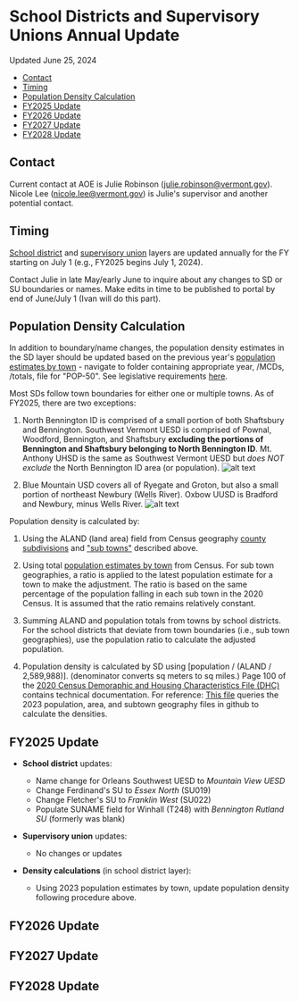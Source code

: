 # School Districts and Supervisory Unions Annual Update

Updated June 25, 2024

- [Contact](#contact)
- [Timing](#timing)
- [Population Density Calculation](#population-density-calculation)
- [FY2025 Update](#fy2025-update)
- [FY2026 Update](#fy2026-update)
- [FY2027 Update](#fy2027-update)
- [FY2028 Update](#fy2028-update)


## Contact
Current contact at AOE is Julie Robinson (julie.robinson@vermont.gov). Nicole Lee (nicole.lee@vermont.gov) is Julie's supervisor and another potential contact.

## Timing
[School district](https://geodata.vermont.gov/datasets/03147644b3db427e8117d9f7bf895a0b_56/explore) and [supervisory union](https://geodata.vermont.gov/datasets/08c21e8c8c094771b8308ddd7bb1db1e_55/explore) layers are updated annually for the FY starting on July 1 (e.g., FY2025 begins July 1, 2024).

Contact Julie in late May/early June to inquire about any changes to SD or SU boundaries or names. Make edits in time to be published to portal by end of June/July 1 (Ivan will do this part).

## Population Density Calculation
In addition to boundary/name changes, the population density estimates in the SD layer should be updated based on the previous year's [population estimates by town](https://www2.census.gov/programs-surveys/popest/tables/) - navigate to folder containing appropriate year, /MCDs, /totals, file for "POP-50". See legislative requirements [here](https://legislature.vermont.gov/statutes/section/16/133/04010).

Most SDs follow town boundaries for either one or multiple towns. As of FY2025, there are two exceptions:

1. North Bennington ID is comprised of a small portion of both Shaftsbury and Bennington. Southwest Vermont UESD is comprised of Pownal, Woodford, Bennington, and Shaftsbury **excluding the portions of Bennington and Shaftsbury belonging to North Bennington ID**. Mt. Anthony UHSD is the same as Southwest Vermont UESD but *does NOT exclude* the North Bennington ID area (or population). 
![alt text](image-1.png)

2. Blue Mountain USD covers all of Ryegate and Groton, but also a small portion of northeast Newbury (Wells River). Oxbow UUSD is Bradford and Newbury, minus Wells River. ![alt text](image.png)

Population density is calculated by: 
1. Using the ALAND (land area) field from Census geography [county subdivisions](https://github.com/VCGI/vt-school-districts/blob/main/data/CensusGeo2023_countysub.csv) and ["sub towns"](https://github.com/VCGI/vt-school-districts/blob/main/data/SubTownGeography.csv) described above. 

2. Using total [population estimates by town](https://www2.census.gov/programs-surveys/popest/tables/) from Census. For sub town geographies, a ratio is applied to the latest population estimate for a town to make the adjustment. The ratio is based on the same percentage of the population falling in each sub town in the 2020 Census. It is assumed that the ratio remains relatively constant.

3. Summing ALAND and population totals from towns by school districts. For the school districts that deviate from town boundaries (i.e., sub town geographies), use the population ratio to calculate the adjusted population. 

4. Population density is calculated by SD using [population / (ALAND / 2,589,988)]. (denominator converts sq meters to sq miles.) Page 100 of the [2020 Census Demoraphic and Housing Characteristics File (DHC)](chrome-extension://efaidnbmnnnibpcajpcglclefindmkaj/https://www2.census.gov/programs-surveys/decennial/2020/technical-documentation/complete-tech-docs/demographic-and-housing-characteristics-file-and-demographic-profile/2020census-demographic-and-housing-characteristics-file-and-demographic-profile-techdoc.pdf) contains technical documentation.
For reference: [This file](https://vermontgov-my.sharepoint.com/:x:/g/personal/john_e_adams_vermont_gov/EbmeHZ1AxO1GmLAkWxtGUb8BlGN7iGxSxSWAL2TspYjo4Q?e=rPGzGQ) queries the 2023 population, area, and subtown geography files in github to calculate the densities. 



## FY2025 Update

* **School district** updates:
    * Name change for Orleans Southwest UESD to *Mountain View UESD*
    * Change Ferdinand's SU to *Essex North* (SU019)
    * Change Fletcher's SU to *Franklin West* (SU022)
    * Populate SUNAME field for Winhall (T248) with *Bennington Rutland SU* (formerly was blank)

* **Supervisory union** updates:
    * No changes or updates

* **Density calculations** (in school district layer):
    * Using 2023 population estimates by town, update population density following procedure above.
    

## FY2026 Update

## FY2027 Update

## FY2028 Update
